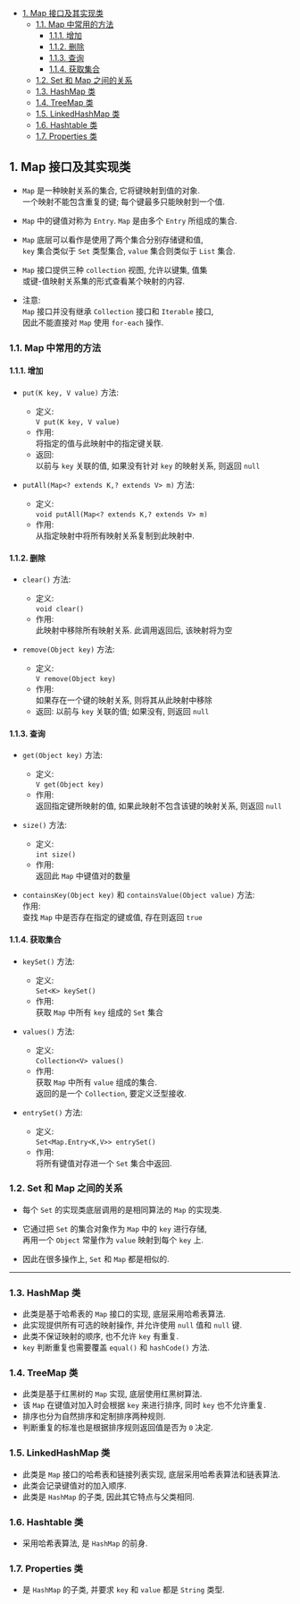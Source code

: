 <!-- TOC -->

- [1. Map 接口及其实现类](#1-map-接口及其实现类)
  - [1.1. Map 中常用的方法](#11-map-中常用的方法)
    - [1.1.1. 增加](#111-增加)
    - [1.1.2. 删除](#112-删除)
    - [1.1.3. 查询](#113-查询)
    - [1.1.4. 获取集合](#114-获取集合)
  - [1.2. Set 和 Map 之间的关系](#12-set-和-map-之间的关系)
  - [1.3. HashMap 类](#13-hashmap-类)
  - [1.4. TreeMap 类](#14-treemap-类)
  - [1.5. LinkedHashMap 类](#15-linkedhashmap-类)
  - [1.6. Hashtable 类](#16-hashtable-类)
  - [1.7. Properties 类](#17-properties-类)

<!-- /TOC -->

## 1. Map 接口及其实现类
- `Map` 是一种映射关系的集合, 它将键映射到值的对象.   
  一个映射不能包含重复的键; 每个键最多只能映射到一个值.  

- `Map` 中的键值对称为 `Entry`. `Map` 是由多个 `Entry` 所组成的集合.

- `Map` 底层可以看作是使用了两个集合分别存储键和值,  
  `key` 集合类似于 `Set` 类型集合, `value` 集合则类似于 `List` 集合.

- `Map` 接口提供三种 `collection` 视图, 允许以键集, 值集  
  或键-值映射关系集的形式查看某个映射的内容.

- 注意:  
  `Map` 接口并没有继承 `Collection` 接口和 `Iterable` 接口,  
  因此不能直接对 `Map` 使用 `for-each` 操作.  

### 1.1. Map 中常用的方法

#### 1.1.1. 增加
- `put(K key, V value)` 方法:  
  - 定义:   
    `V put(K key, V value)`  
  - 作用:  
    将指定的值与此映射中的指定键关联.
  - 返回:  
    以前与 `key` 关联的值, 如果没有针对 `key` 的映射关系, 则返回 `null`

- `putAll(Map<? extends K,? extends V> m)` 方法:  
  - 定义:   
    `void putAll(Map<? extends K,? extends V> m)`
  - 作用:  
    从指定映射中将所有映射关系复制到此映射中.  

#### 1.1.2. 删除
- `clear()` 方法:  
  - 定义:  
    `void clear()`  
  - 作用:  
    此映射中移除所有映射关系. 此调用返回后, 该映射将为空

- `remove(Object key)` 方法:  
  - 定义:  
    `V remove(Object key)`
  - 作用:  
    如果存在一个键的映射关系, 则将其从此映射中移除
  - 返回:
    以前与 `key` 关联的值; 如果没有, 则返回 `null`

#### 1.1.3. 查询
- `get(Object key)` 方法:  
  - 定义:  
    `V get(Object key)`  
  - 作用:  
    返回指定键所映射的值, 如果此映射不包含该键的映射关系, 则返回 `null`

- `size()` 方法:  
  - 定义:  
    `int size()`
  - 作用:  
    返回此 `Map` 中键值对的数量

- `containsKey(Object key)` 和 `containsValue(Object value)` 方法:  
  作用:  
  查找 `Map` 中是否存在指定的键或值, 存在则返回 `true`

#### 1.1.4. 获取集合
- `keySet()` 方法:  
  - 定义:  
    `Set<K> keySet()`
  - 作用:  
    获取 `Map` 中所有 `key` 组成的 `Set` 集合

- `values()` 方法:  
  - 定义:  
    `Collection<V> values()`
  - 作用:  
    获取 `Map` 中所有 `value` 组成的集合.  
    返回的是一个 `Collection`, 要定义泛型接收.

- `entrySet()` 方法:  
  - 定义:  
    `Set<Map.Entry<K,V>> entrySet()`  
  - 作用:  
    将所有键值对存进一个 `Set` 集合中返回.

### 1.2. Set 和 Map 之间的关系
- 每个 `Set` 的实现类底层调用的是相同算法的 `Map` 的实现类.  
  
- 它通过把 `Set` 的集合对象作为 `Map` 中的 `key` 进行存储,  
  再用一个 `Object` 常量作为 `value` 映射到每个 `key` 上.

- 因此在很多操作上, `Set` 和 `Map` 都是相似的.

****

### 1.3. HashMap 类
- 此类是基于哈希表的 `Map` 接口的实现, 底层采用哈希表算法. 
- 此实现提供所有可选的映射操作, 并允许使用 `null` 值和 `null` 键.
- 此类不保证映射的顺序, 也不允许 `key` 有重复.
- `key` 判断重复也需要覆盖 `equal()` 和 `hashCode()` 方法.

### 1.4. TreeMap 类
- 此类是基于红黑树的 `Map` 实现, 底层使用红黑树算法.
- 该 `Map` 在键值对加入时会根据 `key` 来进行排序, 同时 `key` 也不允许重复.
- 排序也分为自然排序和定制排序两种规则.
- 判断重复的标准也是根据排序规则返回值是否为 `0` 决定.

### 1.5. LinkedHashMap 类
- 此类是 `Map` 接口的哈希表和链接列表实现, 底层采用哈希表算法和链表算法.
- 此类会记录键值对的加入顺序.  
- 此类是 `HashMap` 的子类, 因此其它特点与父类相同.

### 1.6. Hashtable 类
- 采用哈希表算法, 是 `HashMap` 的前身.

### 1.7. Properties 类
- 是 `HashMap` 的子类, 并要求 `key` 和 `value` 都是 `String` 类型.
